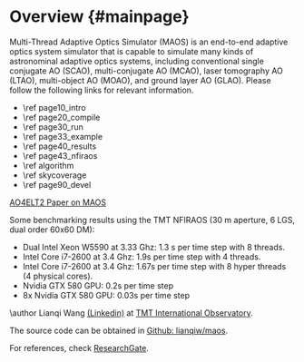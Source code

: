 Overview {#mainpage}
===

Multi-Thread Adaptive Optics Simulator (MAOS) is an end-to-end adaptive
optics system simulator that is capable to simulate many kinds of
astronominal adaptive optics systems, including conventional single
conjugate AO (SCAO), multi-conjugate AO (MCAO), laser tomography AO (LTAO),
multi-object AO (MOAO), and ground layer AO (GLAO). Please follow the
following links for relevant information.

<p>

- \ref page10_intro 
- \ref page20_compile 
- \ref page30_run
- \ref page33_example
- \ref page40_results
- \ref page43_nfiraos 
- \ref algorithm
- \ref skycoverage
- \ref page90_devel

<a href="https://github.com/downloads/lianqiw/files/maos_gpu.pdf">AO4ELT2 Paper on MAOS</a>

<p>

Some benchmarking results using the TMT NFIRAOS (30 m aperture, 6 LGS, dual order 60x60 DM):
- Dual Intel Xeon W5590 at 3.33 Ghz: 1.3 s per time step with 8 threads.
- Intel Core i7-2600 at 3.4 Ghz: 1.9s per time step with 4 threads.
- Intel Core i7-2600 at 3.4 Ghz: 1.67s per time step with 8 hyper threads (4 physical cores).
- Nvidia GTX 580 GPU: 0.2s per time step
- 8x Nvidia GTX 580 GPU: 0.03s per time step


\author Lianqi Wang <a href="https://www.linkedin.com/in/lianqiw/">(Linkedin)</a> at <a href="https://www.tmt.org">TMT International Observatory</a>.

The source code can be obtained in <a href="https://github.com/lianqiw/maos">Github: lianqiw/maos</a>.

For references, check <a href="https://www.researchgate.net/profile/Lianqi-Wang">ResearchGate</a>.
